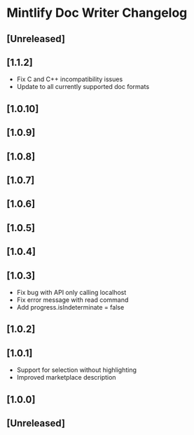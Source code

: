 <!-- Keep a Changelog guide -> https://keepachangelog.com -->

# Mintlify Doc Writer Changelog

## [Unreleased]

## [1.1.2]
- Fix C and C++ incompatibility issues
- Update to all currently supported doc formats

## [1.0.10]

## [1.0.9]

## [1.0.8]

## [1.0.7]

## [1.0.6]

## [1.0.5]

## [1.0.4]

## [1.0.3]
- Fix bug with API only calling localhost
- Fix error message with read command
- Add progress.isIndeterminate = false

## [1.0.2]

## [1.0.1]
- Support for selection without highlighting
- Improved marketplace description

## [1.0.0]

## [Unreleased]